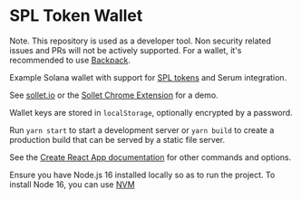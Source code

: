 # SPL Token Wallet

Note. This repository is used as a developer tool. Non security related issues and PRs will not be actively supported. For a wallet, it's recommended to use [Backpack](https://backpack.app/download).

Example Solana wallet with support for [SPL tokens](https://spl.solana.com/token) and Serum integration.

See [sollet.io](https://www.sollet.io) or the [Sollet Chrome Extension](https://chrome.google.com/webstore/detail/sollet/fhmfendgdocmcbmfikdcogofphimnkno) for a demo.

Wallet keys are stored in `localStorage`, optionally encrypted by a password.

Run `yarn start` to start a development server or `yarn build` to create a production build that can be served by a static file server.

See the [Create React App documentation](https://facebook.github.io/create-react-app/docs/getting-started) for other commands and options.

Ensure you have Node.js 16 installed locally so as to run the project. To install Node 16, you can use [NVM](https://github.com/nvm-sh/nvm)
